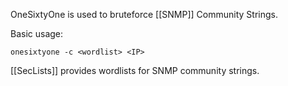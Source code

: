 OneSixtyOne is used to bruteforce [[SNMP]] Community Strings. 

Basic usage:
```shell
onesixtyone -c <wordlist> <IP>
```

[[SecLists]] provides wordlists for SNMP community strings. 